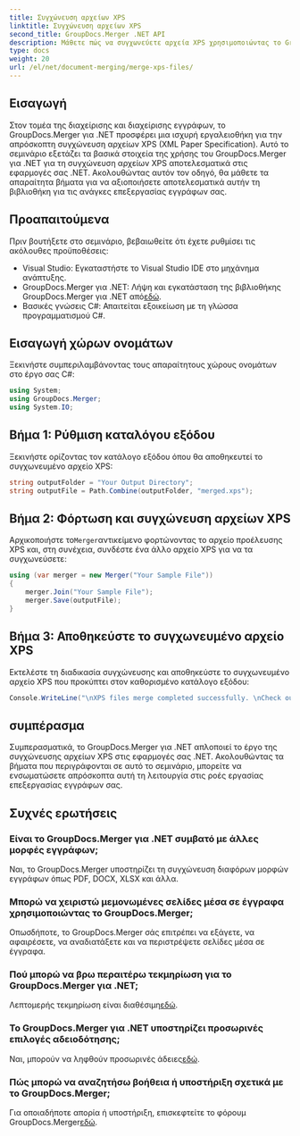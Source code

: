 ```yaml
---
title: Συγχώνευση αρχείων XPS
linktitle: Συγχώνευση αρχείων XPS
second_title: GroupDocs.Merger .NET API
description: Μάθετε πώς να συγχωνεύετε αρχεία XPS χρησιμοποιώντας το GroupDocs.Merger για .NET χωρίς κόπο. Απλοποιήστε την επεξεργασία εγγράφων στις εφαρμογές σας .NET.
type: docs
weight: 20
url: /el/net/document-merging/merge-xps-files/
---
```

## Εισαγωγή
Στον τομέα της διαχείρισης και διαχείρισης εγγράφων, το GroupDocs.Merger για .NET προσφέρει μια ισχυρή εργαλειοθήκη για την απρόσκοπτη συγχώνευση αρχείων XPS (XML Paper Specification). Αυτό το σεμινάριο εξετάζει τα βασικά στοιχεία της χρήσης του GroupDocs.Merger για .NET για τη συγχώνευση αρχείων XPS αποτελεσματικά στις εφαρμογές σας .NET. Ακολουθώντας αυτόν τον οδηγό, θα μάθετε τα απαραίτητα βήματα για να αξιοποιήσετε αποτελεσματικά αυτήν τη βιβλιοθήκη για τις ανάγκες επεξεργασίας εγγράφων σας.
## Προαπαιτούμενα
Πριν βουτήξετε στο σεμινάριο, βεβαιωθείτε ότι έχετε ρυθμίσει τις ακόλουθες προϋποθέσεις:
- Visual Studio: Εγκαταστήστε το Visual Studio IDE στο μηχάνημα ανάπτυξης.
-  GroupDocs.Merger για .NET: Λήψη και εγκατάσταση της βιβλιοθήκης GroupDocs.Merger για .NET από[εδώ](https://releases.groupdocs.com/merger/net/).
- Βασικές γνώσεις C#: Απαιτείται εξοικείωση με τη γλώσσα προγραμματισμού C#.

## Εισαγωγή χώρων ονομάτων
Ξεκινήστε συμπεριλαμβάνοντας τους απαραίτητους χώρους ονομάτων στο έργο σας C#:
```csharp
using System; 
using GroupDocs.Merger;
using System.IO;
```
## Βήμα 1: Ρύθμιση καταλόγου εξόδου
Ξεκινήστε ορίζοντας τον κατάλογο εξόδου όπου θα αποθηκευτεί το συγχωνευμένο αρχείο XPS:
```csharp
string outputFolder = "Your Output Directory";
string outputFile = Path.Combine(outputFolder, "merged.xps");
```
## Βήμα 2: Φόρτωση και συγχώνευση αρχείων XPS
 Αρχικοποιήστε το`Merger`αντικείμενο φορτώνοντας το αρχείο προέλευσης XPS και, στη συνέχεια, συνδέστε ένα άλλο αρχείο XPS για να τα συγχωνεύσετε:
```csharp
using (var merger = new Merger("Your Sample File"))
{
    merger.Join("Your Sample File");
    merger.Save(outputFile);
}
```
## Βήμα 3: Αποθηκεύστε το συγχωνευμένο αρχείο XPS
Εκτελέστε τη διαδικασία συγχώνευσης και αποθηκεύστε το συγχωνευμένο αρχείο XPS που προκύπτει στον καθορισμένο κατάλογο εξόδου:
```csharp
Console.WriteLine("\nXPS files merge completed successfully. \nCheck output in {0}", outputFolder);
```

## συμπέρασμα
Συμπερασματικά, το GroupDocs.Merger για .NET απλοποιεί το έργο της συγχώνευσης αρχείων XPS στις εφαρμογές σας .NET. Ακολουθώντας τα βήματα που περιγράφονται σε αυτό το σεμινάριο, μπορείτε να ενσωματώσετε απρόσκοπτα αυτή τη λειτουργία στις ροές εργασίας επεξεργασίας εγγράφων σας.

## Συχνές ερωτήσεις
### Είναι το GroupDocs.Merger για .NET συμβατό με άλλες μορφές εγγράφων;
Ναι, το GroupDocs.Merger υποστηρίζει τη συγχώνευση διαφόρων μορφών εγγράφων όπως PDF, DOCX, XLSX και άλλα.
### Μπορώ να χειριστώ μεμονωμένες σελίδες μέσα σε έγγραφα χρησιμοποιώντας το GroupDocs.Merger;
Οπωσδήποτε, το GroupDocs.Merger σάς επιτρέπει να εξάγετε, να αφαιρέσετε, να αναδιατάξετε και να περιστρέψετε σελίδες μέσα σε έγγραφα.
### Πού μπορώ να βρω περαιτέρω τεκμηρίωση για το GroupDocs.Merger για .NET;
 Λεπτομερής τεκμηρίωση είναι διαθέσιμη[εδώ](https://reference.groupdocs.com/merger/net/).
### Το GroupDocs.Merger για .NET υποστηρίζει προσωρινές επιλογές αδειοδότησης;
 Ναι, μπορούν να ληφθούν προσωρινές άδειες[εδώ](https://purchase.groupdocs.com/temporary-license/).
### Πώς μπορώ να αναζητήσω βοήθεια ή υποστήριξη σχετικά με το GroupDocs.Merger;
 Για οποιαδήποτε απορία ή υποστήριξη, επισκεφτείτε το φόρουμ GroupDocs.Merger[εδώ](https://forum.groupdocs.com/c/merger/32).